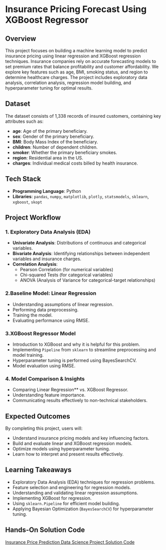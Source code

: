 # Insurance Pricing Forecast Using XGBoost Regressor

## Overview
This project focuses on building a machine learning model to predict insurance pricing using linear regression and XGBoost regression techniques. Insurance companies rely on accurate forecasting models to set premium rates that balance profitability and customer affordability. 
We explore key features such as age, BMI, smoking status, and region to determine healthcare charges. The project includes exploratory data analysis, correlation analysis, regression model building, and hyperparameter tuning for optimal results.

## Dataset
The dataset consists of 1,338 records of insured customers, containing key attributes such as:
- **age**: Age of the primary beneficiary.
- **sex**: Gender of the primary beneficiary.
- **BMI**: Body Mass Index of the beneficiary.
- **children**: Number of dependent children.
- **smoker**: Whether the primary beneficiary smokes.
- **region**: Residential area in the US.
- **charges**: Individual medical costs billed by health insurance.

## Tech Stack
- **Programming Language**: Python
- **Libraries**: `pandas`, `numpy`, `matplotlib`, `plotly`, `statsmodels`, `sklearn`, `xgboost`, `skopt`

## Project Workflow
### 1. Exploratory Data Analysis (EDA)
- **Univariate Analysis**: Distributions of continuous and categorical variables.
- **Bivariate Analysis**: Identifying relationships between independent variables and insurance charges.
- **Correlation Analysis**:
  - Pearson Correlation (for numerical variables)
  - Chi-squared Tests (for categorical variables)
  - ANOVA (Analysis of Variance for categorical-target relationships)

### 2.Baseline Model: Linear Regression
- Understanding assumptions of linear regression.
- Performing data preprocessing.
- Training the model.
- Evaluating performance using RMSE.

### 3.XGBoost Regressor Model
- Introduction to XGBoost and why it is helpful for this problem.
- Implementing `Pipeline` from `sklearn` to streamline preprocessing and model training.
- Hyperparameter tuning is performed using BayesSearchCV.
- Model evaluation using RMSE.

### 4. Model Comparison & Insights
- Comparing Linear Regression** vs. XGBoost Regressor.
- Understanding feature importance.
- Communicating results effectively to non-technical stakeholders.

## Expected Outcomes
By completing this project, users will:
- Understand insurance pricing models and key influencing factors.
- Build and evaluate linear and XGBoost regression models.
- Optimize models using hyperparameter tuning.
- Learn how to interpret and present results effectively.

## Learning Takeaways
- Exploratory Data Analysis (EDA) techniques for regression problems.
- Feature selection and engineering for regression models.
- Understanding and validating linear regression assumptions.
- Implementing XGBoost for regression.
- Using `sklearn.Pipeline` for efficient model building.
- Applying Bayesian Optimization (`BayesSearchCV`) for hyperparameter tuning.

## Hands-On Solution Code
[Insurance Price Prediction Data Science Project Solution Code](https://www.projectpro.io/project-use-case/insurance-pricing-forecast-using-regression-analysis)

